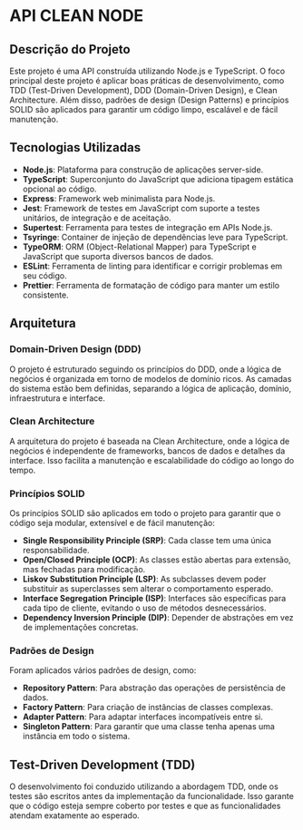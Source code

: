 # API CLEAN NODE

## Descrição do Projeto

Este projeto é uma API construída utilizando Node.js e TypeScript. O foco principal deste projeto é aplicar boas práticas de desenvolvimento, como TDD (Test-Driven Development), DDD (Domain-Driven Design), e Clean Architecture. Além disso, padrões de design (Design Patterns) e princípios SOLID são aplicados para garantir um código limpo, escalável e de fácil manutenção.

## Tecnologias Utilizadas

- **Node.js**: Plataforma para construção de aplicações server-side.
- **TypeScript**: Superconjunto do JavaScript que adiciona tipagem estática opcional ao código.
- **Express**: Framework web minimalista para Node.js.
- **Jest**: Framework de testes em JavaScript com suporte a testes unitários, de integração e de aceitação.
- **Supertest**: Ferramenta para testes de integração em APIs Node.js.
- **Tsyringe**: Container de injeção de dependências leve para TypeScript.
- **TypeORM**: ORM (Object-Relational Mapper) para TypeScript e JavaScript que suporta diversos bancos de dados.
- **ESLint**: Ferramenta de linting para identificar e corrigir problemas em seu código.
- **Prettier**: Ferramenta de formatação de código para manter um estilo consistente.

## Arquitetura

### Domain-Driven Design (DDD)

O projeto é estruturado seguindo os princípios do DDD, onde a lógica de negócios é organizada em torno de modelos de domínio ricos. As camadas do sistema estão bem definidas, separando a lógica de aplicação, domínio, infraestrutura e interface.

### Clean Architecture

A arquitetura do projeto é baseada na Clean Architecture, onde a lógica de negócios é independente de frameworks, bancos de dados e detalhes da interface. Isso facilita a manutenção e escalabilidade do código ao longo do tempo.

### Princípios SOLID

Os princípios SOLID são aplicados em todo o projeto para garantir que o código seja modular, extensível e de fácil manutenção:

- **Single Responsibility Principle (SRP)**: Cada classe tem uma única responsabilidade.
- **Open/Closed Principle (OCP)**: As classes estão abertas para extensão, mas fechadas para modificação.
- **Liskov Substitution Principle (LSP)**: As subclasses devem poder substituir as superclasses sem alterar o comportamento esperado.
- **Interface Segregation Principle (ISP)**: Interfaces são específicas para cada tipo de cliente, evitando o uso de métodos desnecessários.
- **Dependency Inversion Principle (DIP)**: Depender de abstrações em vez de implementações concretas.

### Padrões de Design

Foram aplicados vários padrões de design, como:

- **Repository Pattern**: Para abstração das operações de persistência de dados.
- **Factory Pattern**: Para criação de instâncias de classes complexas.
- **Adapter Pattern**: Para adaptar interfaces incompatíveis entre si.
- **Singleton Pattern**: Para garantir que uma classe tenha apenas uma instância em todo o sistema.

## Test-Driven Development (TDD)

O desenvolvimento foi conduzido utilizando a abordagem TDD, onde os testes são escritos antes da implementação da funcionalidade. Isso garante que o código esteja sempre coberto por testes e que as funcionalidades atendam exatamente ao esperado.
